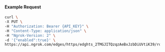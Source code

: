<!-- Code generated for API Clients. DO NOT EDIT. -->
#### Example Request
```bash
curl \
-X PUT \
-H "Authorization: Bearer {API_KEY}" \
-H "Content-Type: application/json" \
-H "Ngrok-Version: 2" \
-d '{"enabled":true}' \
https://api.ngrok.com/edges/https/edghts_2TMGJITQzqzAeBxJzbDiUVtiK39/routes/edghtsrt_2TMGJR2Go2MeZLC7e5j76driaez/compression
